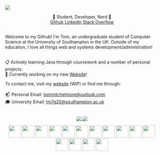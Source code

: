 


<img src="https://i.imgur.com/DbbDBzG.png">
<br>
<p align='center'>
🌟 Student, Developer, Nerd 🌟 <br>
<a href="https://github.com/tommitchelmore" target="_blank">Github</a>
<a href="https://www.linkedin.com/in/thomas-mitchelmore-3a3814175/" target="_blank">LinkedIn</a>
<a href="https://stackoverflow.com/users/8671742/tom-mitchelmore" target="_blank">Stack Overflow</a>
</p>
<br>
Welcome to my Github!  I'm Tom, an undergraduate student of Computer Science at the University of Southampton in the UK.  Outside of my education, I love all things web and systems development/administration!<br><br>

📋 Actively learning Java through coursework and a number of personal projects. <br>
💬 Currently working on my new [Website](https://github.com/tommitchelmore/personal-site)!

To contact me, visit my <a href="https://tommitchelmore.com" target="_blank">website</a>  (WIP) or find me through:<br><br>
📬 Personal Email: <a href="mailto:tommitchelmore@outlook.com?subject=👋 I saw you on Github!">tommitchelmore@outlook.com</a><br>
🎓 University Email: <a href="mailto:tm7g20@southampton.ac.uk?subject=👋 I saw you on Github!">tm7g20@southampton.ac.uk</a><br>
<br>

<p align="center">
  <a href="https://github.com/tommitchelmore">
    <img align="center" src='https://github-readme-stats.vercel.app/api?username=tommitchelmore&bg_color=101D2D&title_color=fff&text_color=fff&show_icons=true&icon_color=fff&hide_border=true&count_private=true&title=Github%20Stats'>
  </a>

  <a href="https://github.com/tommitchelmore">
    <img align="center" src='https://github-readme-stats.vercel.app/api/top-langs/?username=tommitchelmore&layout=compact&bg_color=101D2D&title_color=fff&text_color=fff&show_icons=true&icon_color=fff&hide_border=true&langs_count=8'>
  </a>
</p>

<p align="center">
  <img src="https://devicons.github.io/devicon/devicon.git/icons/typescript/typescript-original.svg" width="40">
  <img src="https://devicons.github.io/devicon/devicon.git/icons/react/react-original-wordmark.svg" width="40">
  <img src="https://devicons.github.io/devicon/devicon.git/icons/sass/sass-original.svg" width="40">
  <img src="https://devicons.github.io/devicon/devicon.git/icons/npm/npm-original-wordmark.svg" width="40">
  <img src="https://devicons.github.io/devicon/devicon.git/icons/docker/docker-original-wordmark.svg" width="40">
  <img src="https://devicons.github.io/devicon/devicon.git/icons/github/github-original-wordmark.svg" width="40">
  <img src="https://devicons.github.io/devicon/devicon.git/icons/gitlab/gitlab-original-wordmark.svg" width="40">
  <img src="https://devicons.github.io/devicon/devicon.git/icons/mysql/mysql-original-wordmark.svg" width="40">
  <img src="https://devicons.github.io/devicon/devicon.git/icons/express/express-original.svg" width="40">
  <img src="https://devicons.github.io/devicon/devicon.git/icons/git/git-original-wordmark.svg" width="40">
  <img src="https://devicons.github.io/devicon/devicon.git/icons/linux/linux-original.svg" width="40">
  <img src="https://devicons.github.io/devicon/devicon.git/icons/nginx/nginx-original.svg" width="40">
  <img src="https://devicons.github.io/devicon/devicon.git/icons/nodejs/nodejs-original.svg" width="40">
  <img src="https://devicons.github.io/devicon/devicon.git/icons/mongodb/mongodb-original-wordmark.svg" width="40">
  <img src="https://devicons.github.io/devicon/devicon.git/icons/babel/babel-original.svg" width="40">
</p>
